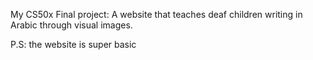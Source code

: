 My CS50x Final project: A website that teaches deaf children writing  in Arabic through visual images.

P.S: the website  is super basic
